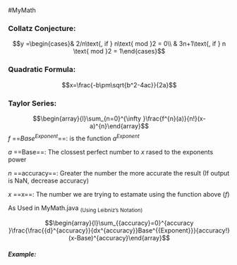 #MyMath

### Collatz Conjecture:
$$y =\begin{cases}& 2/n\text{, if } n\text{ mod }2 = 0\\  & 3n+1\text{, if } n \text{ mod }2 = 1\end{cases}$$

### Quadratic Formula:
$$x=\frac{-b\pm\sqrt{b^2-4ac}}{2a}$$

### Taylor Series:
$$\begin{array}{l}\sum_{n=0}^{\infty }\frac{f^{n}(a)}{n!}(x-a)^{n}\end{array}$$
$f$ ==$Base^{Exponent}$==: is the function $a^{Exponent}$

$a$ ==Base==: The clossest perfect number to $x$ rased to the exponents power 

$n$ ==accuracy==: Greater the number the more accurate the result (If output is NaN, decrease accuracy)

$x$ ==x==: The number we are trying to estamate using the function above ($f$) 

As Used in MyMath.java $_{\text{(Using Leibniz's Notation)}}$

$$\begin{array}{l}\sum_{{accuracy}=0}^{accuracy }\frac{\frac{{d}^{accuracy}}{dx^{accuracy}}Base^{{Exponent}}}{accuracy!}(x-Base)^{accuracy}\end{array}$$
##### Example:
